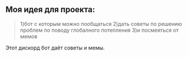 ## Моя идея для проекта:
> 1)бот с которым можно пообщаться
> 2)дать советы по решению проблем по поводу глобалного потепления
> 3)и посмеяться от мемов

Этот дискорд бот даёт советы и мемы.
